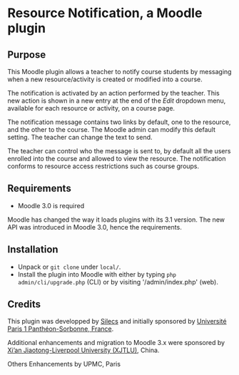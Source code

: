 # Resource Notification, a Moodle plugin

## Purpose

This Moodle plugin allows a teacher to notify course students by messaging
when a new resource/activity is created or modified into a course.

The notification is activated by an action performed by the teacher.
This new action is shown in a new entry at the end of the *Edit* dropdown menu,
available for each resource or activity, on a course page.

The notification message contains two links by default,
one to the resource, and the other to the course.
The Moodle admin can modify this default setting.
The teacher can change the text to send.

The teacher can control who the message is sent to, by default all the users enrolled
into the course and allowed to view the resource.
The notification conforms to resource access restrictions such as course groups.


## Requirements

* Moodle 3.0 is required

Moodle has changed the way it loads plugins with its 3.1 version.
The new API was introduced in Moodle 3.0, hence the requirements.


## Installation

* Unpack or `git clone` under `local/`.
* Install the plugin into Moodle with either by typing `php admin/cli/upgrade.php` (CLI)
  or by visiting '/admin/index.php' (web).


## Credits

This plugin was developped by [Silecs](http://www.silecs.info)
and initially sponsored by [Université Paris 1 Panthéon-Sorbonne, France](https://www.univ-paris1.fr/).

Additional enhancements and migration to Moodle 3.x were sponsored by
[Xi’an Jiaotong-Liverpool University (XJTLU)](http://www.xjtlu.edu.cn/en/academics/aec.html), China.

Others Enhancements by UPMC, Paris
